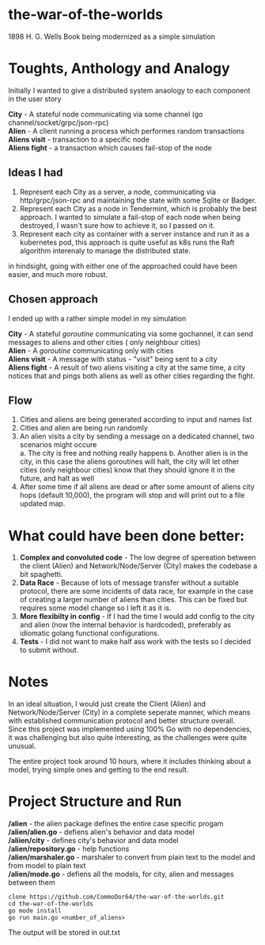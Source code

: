 # the-war-of-the-worlds

1898 H. G. Wells Book being modernized as a simple simulation

# Toughts, Anthology and Analogy

Initially I wanted to give a distributed system anaology to each component in the user story

**City** - A stateful node communicating via some channel (go channel/socket/grpc/json-rpc)  
**Alien** - A client running a process which performes random transactions  
**Aliens visit** - transaction to a specific node  
**Aliens fight** - a transaction which causes fail-stop of the node

## Ideas I had

1. Represent each City as a server, a node, communicating via http/grpc/json-rpc and maintaining the state with some Sqlite or Badger.
2. Represent each City as a node in Tendermint, which is probably the best approach. I wanted to simulate a fail-stop of each node when being destroyed, I wasn't sure how to achieve it, so I passed on it.
3. Represent each city as container with a server instance and run it as a kubernetes pod, this approach is quite useful as k8s runs the Raft algorithm interenaly to manage the distributed state.

in hindsight, going with either one of the approached could have been easier, and much more robust.

## Chosen approach

I ended up with a rather simple model in my simulation

**City** - A stateful _goroutine_ communicating via some gochannel, it can send messages to aliens and other cities ( only neighbour cities)  
**Alien** - A _goroutine_ communicating only with cities  
**Aliens visit** - A message with status - "visit" being sent to a city  
**Aliens fight** - A result of two aliens visiting a city at the same time, a city notices that and pings both aliens as well as other cities regarding the fight.

## Flow

1. Cities and aliens are being generated according to input and names list
2. Cities and alien are being run randomly
3. An alien visits a city by sending a message on a dedicated channel, two scenarios might occure  
   a. The city is free and nothing really happens
   b. Another alien is in the city, in this case the aliens goroutines will halt, the city will let other cities (only neighbour cities) know that they should ignore it in the future, and halt as well
4. After some time if all aliens are dead or after some amount of aliens city hops (default 10,000), the program will stop and will print out to a file updated map.

# What could have been done better:

1. **Complex and convoluted code** - The low degree of spereation between the client (Alien) and Network/Node/Server (City) makes the codebase a bit spaghetti.
2. **Data Race** - Because of lots of message transfer without a suitable protocol, there are some incidents of data race, for example in the case of creating a larger number of aliens than cities. This can be fixed but requires some model change so I left it as it is.
3. **More flexibilty in config** - If I had the time I would add config to the city and alien (now the internal behavior is hardcoded), preferably as idiomatic golang functional configurations.
4. **Tests** - I did not want to make half ass work with the tests so I decided to submit without.

# Notes

In an ideal situation, I would just create the Client (Alien) and Network/Node/Server (City) in a complete seperate manner, which means with established communication protocol and better structure overall.  
Since this project was implemented using 100% Go with no dependencies, it was challenging but also quite interesting, as the challenges were quite unusual.

The entire project took around 10 hours, where it includes thinking about a model, trying simple ones and getting to the end result.

# Project Structure and Run

**/alien** - the alien package defines the entire case specific progam  
**/alien/alien.go** - defiens alien's behavior and data model  
**/aliien/city** - defines city's behavior and data model  
**/alien/repository.go** - help functions  
**/alien/marshaler.go** - marshaler to convert from plain text to the model and from model to plain text  
**/alien/mode.go** - defiens all the models, for city, alien and messages between them

`clone https://github.com/CommoDor64/the-war-of-the-worlds.git`  
`cd the-war-of-the-worlds`  
`go mode install`  
`go run main.go <number_of_aliens>`

The output will be stored in out.txt
